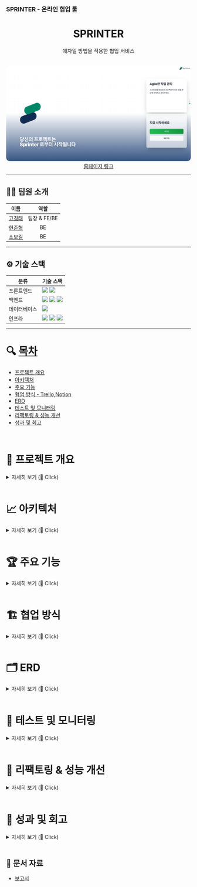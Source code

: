 ### SPRINTER - 온라인 협업 툴

<div align="center">
  <h1>SPRINTER</h1>
  <p>애자일 방법을 적용한 협업 서비스</p>
</div>

<br/>

<div align="center">
  <img src="../assets/Main.png" alt="Main" style="border-radius: 10px;"/>
</div>

<div align="center">
  <a href="https://sprinter.kr/">홈페이지 링크</a>
</div>

---

## 🧑‍💻 팀원 소개

| **이름**    | **역할**        | 
|:-----------:|:---------------:|
| [고경태](https://github.com/kraftenty)      | 팀장 & FE/BE    | 
| [현준혁](https://github.com/HYH0804)      | BE           |
| [소보길](https://github.com/sobogil)      |  BE             | 

---

## ⚙️ 기술 스택

<table>
  <thead>
    <tr>
      <th>분류</th>
      <th>기술 스택</th>
    </tr>
  </thead>
  <tbody>
    <tr>
      <td>프론트엔드</td>
      <td>
        <img src="https://img.shields.io/badge/React-61DAFB?style=flat&logo=react&logoColor=white"/>
        <img src="https://img.shields.io/badge/JavaScript-F7DF1E?style=flat&logo=javascript&logoColor=black"/>
      </td>
    </tr>
    <tr>
      <td>백엔드</td>
      <td>
        <img src="https://img.shields.io/badge/Spring_Boot-6DB33F?style=flat&logo=spring-boot&logoColor=white"/>
        <img src="https://img.shields.io/badge/Java-007396?style=flat&logo=openjdk&logoColor=white"/>
        <img src="https://img.shields.io/badge/Gradle-02303A?style=flat&logo=gradle&logoColor=white"/>
      </td>
    </tr>
    <tr>
      <td>데이터베이스</td>
      <td>
        <img src="https://img.shields.io/badge/MySQL-4479A1?style=flat&logo=mysql&logoColor=white"/>
      </td>
    </tr>
    <tr>
      <td>인프라</td>
      <td>
        <img src="https://img.shields.io/badge/AWS_EC2-FF9900?style=flat&logo=amazon-ec2&logoColor=white"/>
        <img src="https://img.shields.io/badge/Nginx-1.-009639?style=flat&logo=nginx&logoColor=white"/>
        <img src="https://img.shields.io/badge/Docker-2496ED?style=flat&logo=docker&logoColor=white"/>
      </td>
    </tr>
  </tbody>
</table>


---

# 🔍 [목차](#index) <a name = "index"></a>

- [프로젝트 개요](#outline)
- [아키텍처](#structure)
- [주요 기능](#outputs)
- [협업 방식 - Trello,Notion](#work)
- [ERD](#erd)  
- [테스트 및 모니터링](#test)
- [리팩토링 & 성능 개선](#refactoring)
- [성과 및 회고](#retrospection)

<br>



# 📝 프로젝트 개요 <a name = "outline"></a>

<details>
   <summary> 자세히 보기 (🔽 Click)</summary>
<br />

•	현대의 비즈니스 환경은 점점 더 빠르고 복잡해지면서 팀 간의 협업과 작업 관리가 필수 요소로 자리 잡고 있다. 특히, 원격 근무가 증가하고 다수의 프로젝트를 동시에 진행해야 하는 상황이 많아지면서, 작업의 우선순위 관리와 팀원 간의 원활한 커뮤니케이션이 중요한 도전 과제가 되었다.

•	본 프로젝트는 이러한 문제점을 해결하고, 사용자가 더 쉽게 적응하고 효율적으로 사용할 수 있는 도구를 개발하고자 한다. 이를 위해 단순한 작업 관리 기능 뿐만 아니라 팀원 간의 실시간 소통, 목표 달성 트래킹 시각화, 역할 기반 권한 관리, 애자일 방법론 적용 등을 포함하는 종합적인 솔루션을 제공하는 것을 목표로 한다.

•	애자일 기반의 소프트웨어 공학적 방법론을 기반으로 프로젝트를 관리하며, ChatGPT API를 적용하여 복잡한 프로젝트의 편리한 생성을 도모한다.


</details>

<br>


# 📈 아키텍처  <a name = "structure"></a>

<details>
   <summary> 자세히 보기 (🔽 Click)</summary>
<br />

<div align="center">
 <img src="../assets/infra.png" alt="main">
</div>

</details>


<br>

# 🏆 주요 기능  <a name = "outputs"></a>

<details>
   <summary> 자세히 보기 (🔽 Click)</summary>
<br />


### login 페이지
<div align="center">
 <img src="../assets/login.png" alt="main">
</div>

<br>

### home 페이지
<div align="center">
 <img src="../assets/home.png" alt="main">
</div>

### 도움말 페이지
<div align="center">
 <img src="../assets/helper.png" alt="main">
</div>

<br>

<br>

### 프로젝트 생성 페이지
<div align="center">
 <img src="../assets/createProject.png" alt="main">
 <img src="../assets/projectWithAi.png" alt="main">
 <img src="../assets/modifyAfterCreate.png" alt="main">
</div>

<br>

### overview 페이지
<div align="center">
 <img src="../assets/overview.png" alt="main">
</div>

<br>

### product backlog 페이지
<div align="center">
 <img src="../assets/productBacklog.png" alt="main">
</div>

<br>

### sprint 페이지
<div align="center">
 <img src="../assets/sprint.png" alt="main">
</div>
번다운 차트 기용 ... ... 
<br>

### sprint 상세 페이지
<div align="center">
 <img src="../assets/sprint1.png" alt="main">
</div>
설명

<br>

### backlog 페이지
<div align="center">
 <img src="../assets/backlog.png" alt="main">
</div>
(issue와 task ... 설명추가)
<br>

### 검색 페이지
<div align="center">
 <img src="../assets/search.png" alt="main">
</div>

<br>

### 캘린더 페이지
<div align="center">
 <img src="../assets/calendar.png" alt="main">
 <img src="../assets/createSchedule.png" alt="main">
</div>

<br>

### 상단바 메뉴
<div align="center">
 <img src="../assets/todo.png" alt="main">
 <img src="../assets/notification.png" alt="main">
 <img src="../assets/chat.png" alt="main">
</div>

<br>

### 세팅 페이지
<div align="center">
 <img src="../assets/projectSetting.png" alt="main">
</div>

<br>

</details>

<br>

# 🏗️ 협업 방식  <a name = "work"></a>

<details>
   <summary> 자세히 보기 (🔽 Click)</summary>
<br />

<div align="center">
 <img src="../assets/trello.png" alt="erd">
</div>

저희 팀은 Trello를 활용하여 회의 중 논의된 내용과 작업 항목들을 정리하였고, 이를 칸반보드 형태로 시각화하여 업무 진행 상황을 한눈에 파악할 수 있도록 관리했습니다.
</details>
<br>

# 🗂️ ERD <a name = "erd"></a>

<details>
   <summary> 자세히 보기 (🔽 Click)</summary>
<br />


<div align="center">
 <img src="../assets/ERD.png" alt="erd">
</div>
🧩 전체 구조 요약

1. 👤 사용자(User) 관련  
	•	User: 사용자의 기본 정보 (닉네임, 비밀번호, 이메일)  
	•	Like: 댓글에 대한 좋아요 기능 구현  
  ---
2. 📁 프로젝트(Project)   
	•	Project: 프로젝트의 정보 (이름, 생성일, 팀장 여부 등)  
	•	Schedule, Sprint를 통해 세부 일정 및 작업과 연결  
  ---
3. 📅 일정(Schedule)  
	•	Schedule: 프로젝트 내 일정 항목 (제목, 시작/종료 시간, 알림 여부)  
	•	UserSchedule: 일정을 함께 하는 사용자들과의 관계  
  ---
4. 🌀 스프린트(Sprint)  
	•	Sprint: 특정 프로젝트의 반복 주기 단위 (이름, 순서, 시작/종료일)  
	•	하나의 Project에 여러 Sprint가 연결됨  
	•	DailyScrum, Backlog와 연결됨  
  ---
5. 📋 백로그(Backlog)  
	•	Backlog: 작업 항목 (제목, 무게, 완료 여부 등)  
	•	Sprint에 속함  
	•	Task, Issue, Comment, Like와 연결되어 세부적인 관리 가능  
  ---
6. ✅ 태스크(Task) & 이슈(Issue)  
	•	Task: 백로그의 세부 작업 항목  
	•	Issue: 백로그의 문제점/이슈를 별도로 관리  
  ---
7. 💬 댓글(BacklogComment)  
	•	BacklogComment: 백로그에 대한 댓글 시스템  
	•	parent_comment_id를 이용한 대댓글 구조 가능  
	•	Like와 연결되어 좋아요 기능 구현  
  ---
8. 📌 데일리 스크럼(DailyScrum)  
	•	DailyScrum: 매일 회고나 공유를 위한 간단한 작성 기능  
  ---
9. 🔔 알림(Notification)  
	•	Notification: 특정 사용자에게 특정 프로젝트/작업과 관련된 알림 제공  
	•	예: “새로운 댓글이 달렸습니다”, “업무가 할당되었습니다”  
  ---
10. 🧠 중간테이블  
	•	UserProject: 어떤 사용자가 어떤 프로젝트에 속해 있는지  
	•	UserSchedule: 사용자와 일정의 관계  
	•	UserDailyScrum / UserBacklog: 사용자의 데일리 스크럼 및 백로그 참여 정보  
	•	UserProject를 통해 사용자들과 연결됨  
	•	UserBacklog: 어떤 사용자가 어떤 백로그에 참여했는지  
	•	UserDailyScrum: 데일리 스크럼에 참여한 사용자들  
	•	DailyScrumBacklog: 데일리 스크럼과 백로그 연결 (오늘 어떤 일 했는지   표현 가능)  

</details>

<br>

# 🧪 테스트 및 모니터링 <a name = "test"></a>

<details>
   <summary> 자세히 보기 (🔽 Click)</summary>
<br />

여기는 테스트 후에 작성

</details>

<br>

# 🧹 리팩토링 & 성능 개선 <a name = "refactoring"></a>

<details>
   <summary> 자세히 보기 (🔽 Click)</summary>
<br />
여기는 리팩토링과 성능개선 후에 작성

</details>

<br>

# 💬 성과 및 회고 <a name = "retrospection"></a>

<details>
   <summary> 자세히 보기 (🔽 Click)</summary>
<br />

	•	기술적 성과
	•	협업 성과

	•	잘한 점
	•	아쉬운 점
	•	배운 점

</details>

<br>

## 📂 문서 자료

- [보고서](https://github.com/sprinter/...~~~~)
